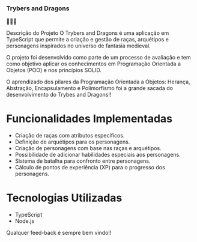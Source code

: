 
### Trybers and Dragons
🚀✨🧑

Descrição do Projeto
O Trybers and Dragons é uma aplicação em TypeScript que permite a criação e gestão de raças, arquétipos e personagens inspirados no universo de fantasia medieval. 

O projeto foi desenvolvido como parte de um processo de avaliação e tem como objetivo aplicar os conhecimentos em Programação Orientada a Objetos (POO) e nos princípios SOLID.

O aprendizado dos pilares da Programação Orientada a Objetos: Herança, Abstração, Encapsulamento e Polimorfismo foi a grande sacada do desenvolvimento do Trybes and Dragons!!

# Funcionalidades Implementadas
- Criação de raças com atributos específicos.
- Definição de arquétipos para os personagens.
- Criação de personagens com base nas raças e arquétipos.
- Possibilidade de adicionar habilidades especiais aos personagens.
- Sistema de batalha para confronto entre personagens.
- Cálculo de pontos de experiência (XP) para o progresso dos personagens.

# Tecnologias Utilizadas
- TypeScript
- Node.js


Qualquer feed-back é sempre bem vindo!!